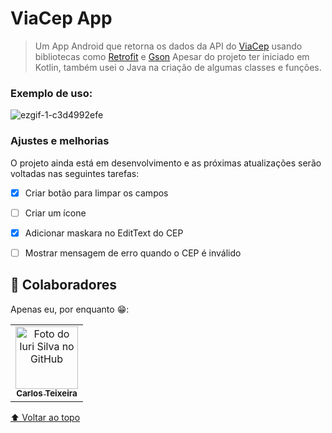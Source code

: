 # ViaCep App




<!---Esses são exemplos. Veja https://shields.io para outras pessoas ou para personalizar este conjunto de escudos. Você pode querer incluir dependências, status do projeto e informações de licença aqui--->


> Um App Android que retorna os dados da API do [ViaCep](https://viacep.com.br/) usando bibliotecas como [Retrofit](https://square.github.io/retrofit/) e [Gson](https://github.com/google/gson)
> Apesar do projeto ter iniciado em Kotlin, também usei o Java na criação de algumas classes e funções.

### Exemplo de uso:

![ezgif-1-c3d4992efe](https://user-images.githubusercontent.com/82918016/180230190-5076efe6-b832-4b6f-9c91-53efbc62f4d5.gif)



### Ajustes e melhorias

O projeto ainda está em desenvolvimento e as próximas atualizações serão voltadas nas seguintes tarefas:

- [x] Criar botão para limpar os campos
- [ ] Criar um ícone
- [x] Adicionar maskara no EditText do CEP
- [ ] Mostrar mensagem de erro quando o CEP é inválido


## 🤝 Colaboradores

Apenas eu, por enquanto 😁:

<table>
  <tr>
    <td align="center">
      <a href="#">
        <img src="https://avatars.githubusercontent.com/u/82918016?v=4" width="100px;" alt="Foto do Iuri Silva no GitHub"/><br>
        <sub>
          <b>Carlos Teixeira</b>
        </sub>
      </a>
    </td>
</table>



[⬆ Voltar ao topo](#nome-do-projeto)<br>
